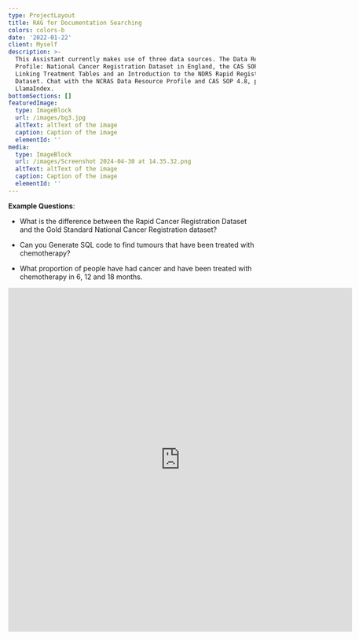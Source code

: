```yaml
---
type: ProjectLayout
title: RAG for Documentation Searching
colors: colors-b
date: '2022-01-22'
client: Myself
description: >-
  This Assistant currently makes use of three data sources. The Data Resource
  Profile: National Cancer Registration Dataset in England, the CAS SOP #4.8
  Linking Treatment Tables and an Introduction to the NDRS Rapid Registration
  Dataset. Chat with the NCRAS Data Resource Profile and CAS SOP 4.8, powered by
  LlamaIndex.
bottomSections: []
featuredImage:
  type: ImageBlock
  url: /images/bg3.jpg
  altText: altText of the image
  caption: Caption of the image
  elementId: ''
media:
  type: ImageBlock
  url: /images/Screenshot 2024-04-30 at 14.35.32.png
  altText: altText of the image
  caption: Caption of the image
  elementId: ''
---
```

**Example Questions**: 

*   What is the difference between the Rapid Cancer Registration Dataset and the Gold Standard National Cancer Registration dataset? 

*   Can you Generate SQL code to find tumours that have been treated with chemotherapy? 

*   What proportion of people have had cancer and have been treated with chemotherapy in 6, 12 and 18 months.

<embed src="https://cancermetadataassistant-production.up.railway.app" width="700" height="700" align="centre">

